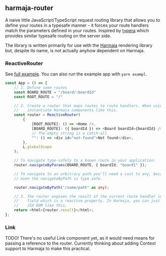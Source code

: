 ## harmaja-router

A naive little JavaScript/TypeScript request routing library that allows you to define your routes in a typesafe manner - it forces your route handlers match the parameters defined in your routes. Inspired by [typera](https://github.com/akheron/typera) which provides similar typesafe routing on the server side.

The library is written primarily for use with the [Harmaja](https://github.com/raimohanska/harmaja) rendering library but, despite its name, is not actually anyhow dependent on Harmaja.

### ReactiveRouter

See [full example](examples/reactive-router/index.tsx). You can also run the example app with `yarn exampl`.

```ts
const App = () => {
    // 1. Define some routes
    const BOARD_ROUTE = "/board/:boardId"
    const ROOT_ROUTE = "/"

    // 2. Create a router that maps routes to route handlers. When using Harmaja, the handlers
    //    instantiate Harmaja components like this.
    const router = ReactiveRouter(
        {
            [ROOT_ROUTE]: () => <Home />,
            [BOARD_ROUTE]: ({ boardId }) => <Board boardId={boardId} />,
            // The empty string is a catch-all
            "": () => <div id="not-found">Not found</div>,
        },
        L.globalScope
    );

    // To navigate type-safely to a known route in your application:
    router.navigateByParams(BOARD_ROUTE, { boardId: "board1" });

    // To navigate to an arbitrary path you'll need a cast to any, because
    // even the navigateByPath is type safe.

    router.navigateByPath("/some/path" as any);

    // 3. The router exposes the result of the current route handler in its `.result`
    //    field which is a reactive property. In Harmaja, you can just embed it to your 
    //    JSX DOM like this.
    return <html>{router.result}</html>;
};
```

### Link

TODO! There's no useful Link component yet, as it would need means for passing a reference to 
the router. Currently thinking about adding Context support to Harmaja to make this practical.